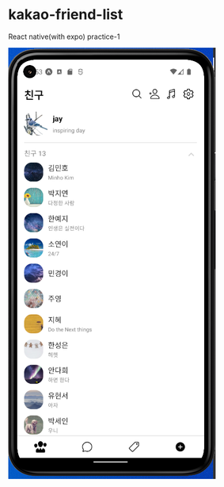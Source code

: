 # kakao-friend-list

React native(with expo) practice-1

<img src="./assets/kakao friend list native.PNG">
